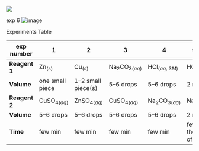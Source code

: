 ![](image.png)

exp 6
![image](image-1.png)


Experiments Table

| exp number      | 1                              | 2                              | 3                                 | 4                                 | test tube                              |
|-----------------|--------------------------------|--------------------------------|-----------------------------------|-----------------------------------|----------------------------------------|
| **Reagent 1**   | $\mathrm{Zn}_{(s)}$            | $\mathrm{Cu}_{(s)}$            | $\mathrm{Na_2CO_3}_{(aq)}$        | $\mathrm{HCl}_{(aq,\ 3M)}$        | $\mathrm{HCl}_{(aq,\ 2M)}$             |
| **Volume**      | one small piece                | 1–2 small piece(s)             | 5–6 drops                         | 5–6 drops                         | 2 mL                                   |
| **Reagent 2**   | $\mathrm{CuSO_4}_{(aq)}$       | $\mathrm{ZnSO_4}_{(aq)}$       | $\mathrm{CuSO_4}_{(aq)}$          | $\mathrm{Na_2CO_3}_{(aq)}$        | $\mathrm{NaOH}_{(aq,\ 3M)}$            |
| **Volume**      | 5–6 drops                      | 5–6 drops                      | 5–6 drops                         | 5–6 drops                         | 2 mL                                   |
| **Time**        | few min                        | few min                        | few min                           | few min                           | few min (feel the bottom of the tube)  |

